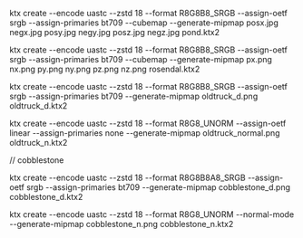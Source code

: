 ktx create --encode uastc --zstd 18 --format R8G8B8_SRGB --assign-oetf srgb --assign-primaries bt709 --cubemap --generate-mipmap posx.jpg negx.jpg posy.jpg negy.jpg posz.jpg negz.jpg pond.ktx2


ktx create --encode uastc --zstd 18 --format R8G8B8_SRGB --assign-oetf srgb --assign-primaries bt709 --cubemap --generate-mipmap px.png nx.png py.png ny.png pz.png nz.png rosendal.ktx2

ktx create --encode uastc --zstd 18 --format R8G8B8_SRGB --assign-oetf srgb --assign-primaries bt709 --generate-mipmap oldtruck_d.png oldtruck_d.ktx2

ktx create --encode uastc --zstd 18 --format R8G8_UNORM --assign-oetf linear --assign-primaries none --generate-mipmap oldtruck_normal.png oldtruck_n.ktx2


// cobblestone

ktx create --encode uastc --zstd 18 --format R8G8B8A8_SRGB --assign-oetf srgb --assign-primaries bt709 --generate-mipmap cobblestone_d.png cobblestone_d.ktx2

ktx create --encode uastc --zstd 18 --format R8G8_UNORM --normal-mode --generate-mipmap cobblestone_n.png cobblestone_n.ktx2